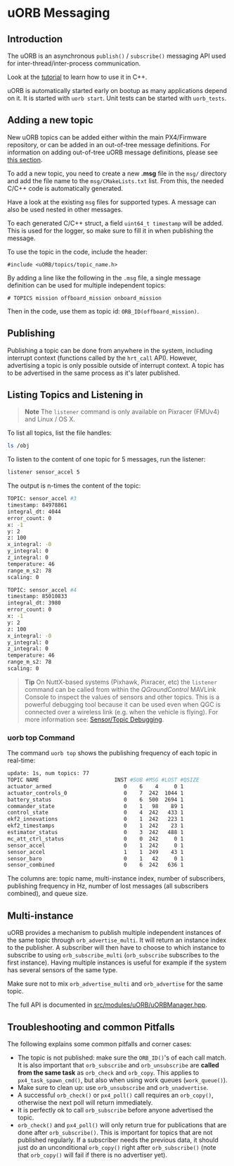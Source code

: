 # uORB Messaging

## Introduction

The uORB is an asynchronous `publish()` / `subscribe()` messaging API used for
inter-thread/inter-process communication.

Look at the [tutorial](../apps/hello_sky.md) to learn how to use it in C++.

uORB is automatically started early on bootup as many applications depend on it.
It is started with `uorb start`. Unit tests can be started with `uorb_tests`.

## Adding a new topic

New uORB topics can be added either within the main PX4/Firmware repository, or can be added
in an out-of-tree message definitions. For information on adding out-of-tree uORB message 
definitions, please see [this section](../advanced/out_of_tree_modules.md#uorb_message_definitions).

To add a new topic, you need to create a new **.msg** file in the `msg/`
directory and add the file name to the `msg/CMakeLists.txt` list. From this,
the needed C/C++ code is automatically generated.

Have a look at the existing `msg` files for supported types. A message can also
be used nested in other messages.

To each generated C/C++ struct, a field `uint64_t timestamp` will be added. This
is used for the logger, so make sure to fill it in when publishing the message.

To use the topic in the code, include the header:

```
#include <uORB/topics/topic_name.h>
```

By adding a line like the following in the `.msg` file, a single message
definition can be used for multiple independent topics:

```
# TOPICS mission offboard_mission onboard_mission
```

Then in the code, use them as topic id: `ORB_ID(offboard_mission)`.


## Publishing

Publishing a topic can be done from anywhere in the system, including interrupt
context (functions called by the `hrt_call` API). However, advertising a topic
is only possible outside of interrupt context. A topic has to be advertised in
the same process as it's later published.

## Listing Topics and Listening in

> **Note** The `listener` command is only available on Pixracer (FMUv4) and Linux / OS X.

To list all topics, list the file handles:

```sh
ls /obj
```

To listen to the content of one topic for 5 messages, run the listener:

```sh
listener sensor_accel 5
```

The output is n-times the content of the topic:

```sh
TOPIC: sensor_accel #3
timestamp: 84978861
integral_dt: 4044
error_count: 0
x: -1
y: 2
z: 100
x_integral: -0
y_integral: 0
z_integral: 0
temperature: 46
range_m_s2: 78
scaling: 0

TOPIC: sensor_accel #4
timestamp: 85010833
integral_dt: 3980
error_count: 0
x: -1
y: 2
z: 100
x_integral: -0
y_integral: 0
z_integral: 0
temperature: 46
range_m_s2: 78
scaling: 0
```

> **Tip** On NuttX-based systems (Pixhawk, Pixracer, etc) the `listener` command can be called from within the *QGroundControl* MAVLink Console to inspect the values of sensors and other topics. This is a powerful debugging tool because it can be used even when QGC is connected over a wireless link (e.g. when the vehicle is flying). For more information see: [Sensor/Topic Debugging](../debug/sensor_uorb_topic_debugging.md).


### uorb top Command

The command `uorb top` shows the publishing frequency of each topic in real-time:

```sh
update: 1s, num topics: 77
TOPIC NAME                        INST #SUB #MSG #LOST #QSIZE
actuator_armed                       0    6    4     0 1
actuator_controls_0                  0    7  242  1044 1
battery_status                       0    6  500  2694 1
commander_state                      0    1   98    89 1
control_state                        0    4  242   433 1
ekf2_innovations                     0    1  242   223 1
ekf2_timestamps                      0    1  242    23 1
estimator_status                     0    3  242   488 1
mc_att_ctrl_status                   0    0  242     0 1
sensor_accel                         0    1  242     0 1
sensor_accel                         1    1  249    43 1
sensor_baro                          0    1   42     0 1
sensor_combined                      0    6  242   636 1
```
The columns are: topic name, multi-instance index, number of subscribers,
publishing frequency in Hz, number of lost messages (all subscribers combined), and
queue size.


## Multi-instance

uORB provides a mechanism to publish multiple independent instances of the same
topic through `orb_advertise_multi`. It will return an instance index to the
publisher. A subscriber will then have to choose to which instance to subscribe
to using `orb_subscribe_multi` (`orb_subscribe` subscribes to the first
instance).
Having multiple instances is useful for example if the system has several
sensors of the same type.

Make sure not to mix `orb_advertise_multi` and `orb_advertise` for the same topic.

The full API is documented in
[src/modules/uORB/uORBManager.hpp](https://github.com/PX4/Firmware/blob/master/src/modules/uORB/uORBManager.hpp).

## Troubleshooting and common Pitfalls

The following explains some common pitfalls and corner cases:
- The topic is not published: make sure the `ORB_ID()`'s of each call match. It
  is also important that `orb_subscribe` and `orb_unsubscribe` are **called from
  the same task** as `orb_check` and `orb_copy`. This applies to `px4_task_spawn_cmd()`, but
  also when using work queues (`work_queue()`).
- Make sure to clean up: use `orb_unsubscribe` and `orb_unadvertise`.
- A successful `orb_check()` or `px4_poll()` call requires an `orb_copy()`,
  otherwise the next poll will return immediately.
- It is perfectly ok to call `orb_subscribe` before anyone advertised the topic.
- `orb_check()` and `px4_poll()` will only return true for publications that are
  done after `orb_subscribe()`. This is important for topics that are not
  published regularly. If a subscriber needs the previous data, it should just
  do an unconditional `orb_copy()` right after `orb_subscribe()` (note that
  `orb_copy()` will fail if there is no advertiser yet).

